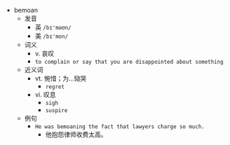 - bemoan
  - 发音
    - 英 `/bɪ'məʊn/`
    - 美 `/bɪ'mon/`
  - 词义
    - v. 哀叹
    - `to complain or say that you are disappointed about something`
  - 近义词
    - vt. 惋惜；为…恸哭
      - `regret`
    - vi. 叹息
      - `sigh`
      - `suspire`
  - 例句
    - `He was bemoaning the fact that lawyers charge so much.`
      - 他抱怨律师收费太高。

